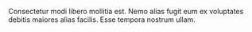 Consectetur modi libero mollitia est. Nemo alias fugit eum ex voluptates debitis maiores alias facilis. Esse tempora nostrum ullam.